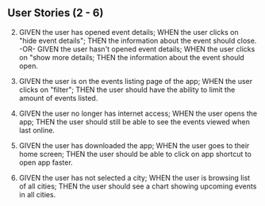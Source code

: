## User Stories (2 - 6)

2. GIVEN the user has opened event details; WHEN the user clicks on "hide event details"; THEN the information about the event should close. 
-OR-
GIVEN the user hasn't opened event details; WHEN the user clicks on "show more details; THEN the information about the event should open. 

3. GIVEN the user is on the events listing page of the app; WHEN the user clicks on "filter"; THEN the user should have the ability to limit the amount of events listed. 

4. GIVEN the user no longer has internet access; WHEN the user opens the app; THEN the user should still be able to see the events viewed when last online. 

5. GIVEN the user has downloaded the app; WHEN the user goes to their home screen; THEN the user should be able to click on app shortcut to open app faster. 

6. GIVEN the user has not selected a city; WHEN the user is browsing list of all cities; THEN the user should see a chart showing upcoming events in all cities. 

